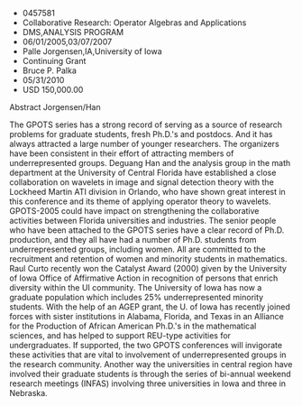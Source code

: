 
* 0457581
* Collaborative Research: Operator Algebras and Applications
* DMS,ANALYSIS PROGRAM
* 06/01/2005,03/07/2007
* Palle Jorgensen,IA,University of Iowa
* Continuing Grant
* Bruce P. Palka
* 05/31/2010
* USD 150,000.00

Abstract Jorgensen/Han

The GPOTS series has a strong record of serving as a source of research problems
for graduate students, fresh Ph.D.'s and postdocs. And it has always attracted a
large number of younger researchers. The organizers have been consistent in
their effort of attracting members of underrepresented groups. Deguang Han and
the analysis group in the math department at the University of Central Florida
have established a close collaboration on wavelets in image and signal detection
theory with the Lockheed Martin ATI division in Orlando, who have shown great
interest in this conference and its theme of applying operator theory to
wavelets. GPOTS-2005 could have impact on strengthening the collaborative
activities between Florida universities and industries. The senior people who
have been attached to the GPOTS series have a clear record of Ph.D. production,
and they all have had a number of Ph.D. students from underrepresented groups,
including women. All are committed to the recruitment and retention of women and
minority students in mathematics. Raul Curto recently won the Catalyst Award
(2000) given by the University of Iowa Office of Affirmative Action in
recognition of persons that enrich diversity within the UI community. The
University of Iowa has now a graduate population which includes 25%
underrepresented minority students. With the help of an AGEP grant, the U. of
Iowa has recently joined forces with sister institutions in Alabama, Florida,
and Texas in an Alliance for the Production of African American Ph.D.'s in the
mathematical sciences, and has helped to support REU-type activities for
undergraduates. If supported, the two GPOTS conferences will invigorate these
activities that are vital to involvement of underrepresented groups in the
research community. Another way the universities in central region have involved
their graduate students is through the series of bi-annual weekend research
meetings (INFAS) involving three universities in Iowa and three in Nebraska.
